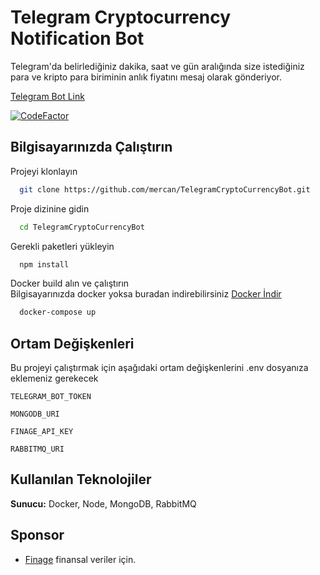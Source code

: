 # Telegram Cryptocurrency Notification Bot

Telegram'da belirlediğiniz dakika, saat ve gün aralığında size istediğiniz para ve kripto para biriminin anlık fiyatını mesaj olarak gönderiyor.

[Telegram Bot Link](https://t.me/CryptoCurrency_NotificationBot)

[![CodeFactor](https://www.codefactor.io/repository/github/mercan/telegramcryptocurrencybot/badge)](https://www.codefactor.io/repository/github/mercan/telegramcryptocurrencybot)

## Bilgisayarınızda Çalıştırın

Projeyi klonlayın

```bash
  git clone https://github.com/mercan/TelegramCryptoCurrencyBot.git
```

Proje dizinine gidin

```bash
  cd TelegramCryptoCurrencyBot
```

Gerekli paketleri yükleyin

```bash
  npm install
```

Docker build alın ve çalıştırın\
Bilgisayarınızda docker yoksa buradan indirebilirsiniz [Docker İndir](https://docs.docker.com/get-docker/)

```bash
  docker-compose up
```

## Ortam Değişkenleri

Bu projeyi çalıştırmak için aşağıdaki ortam değişkenlerini .env dosyanıza eklemeniz gerekecek

`TELEGRAM_BOT_TOKEN`

`MONGODB_URI`

`FINAGE_API_KEY`

`RABBITMQ_URI`

## Kullanılan Teknolojiler

**Sunucu:** Docker, Node, MongoDB, RabbitMQ

## Sponsor

- [Finage](https://finage.co.uk/) finansal veriler için.
